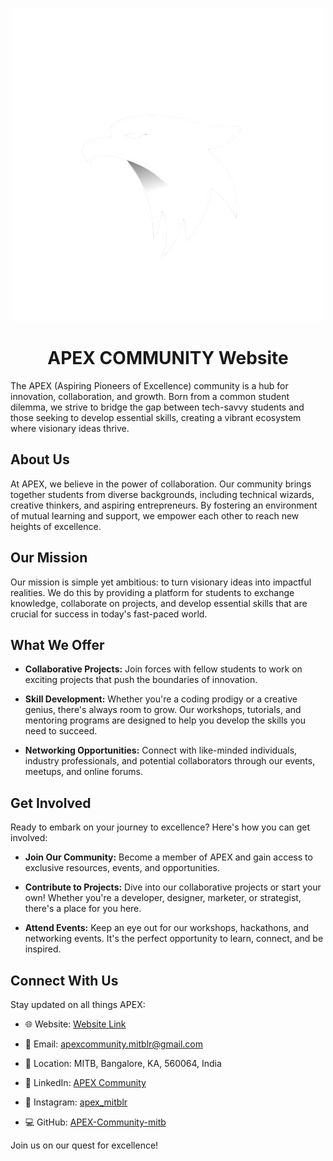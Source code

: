 <!-- PROJECT LOGO -->
<br />
<p align="center">
  <a href="">
    <img src="./profile/logo.png" alt="Logo">
  </a>
  <h1 align="center">APEX COMMUNITY Website</h1>
</p>

The APEX (Aspiring Pioneers of Excellence) community is a hub for innovation, collaboration, and growth. Born from a common student dilemma, we strive to bridge the gap between tech-savvy students and those seeking to develop essential skills, creating a vibrant ecosystem where visionary ideas thrive.

## About Us

At APEX, we believe in the power of collaboration. Our community brings together students from diverse backgrounds, including technical wizards, creative thinkers, and aspiring entrepreneurs. By fostering an environment of mutual learning and support, we empower each other to reach new heights of excellence.

## Our Mission

Our mission is simple yet ambitious: to turn visionary ideas into impactful realities. We do this by providing a platform for students to exchange knowledge, collaborate on projects, and develop essential skills that are crucial for success in today's fast-paced world.

## What We Offer

- **Collaborative Projects:** Join forces with fellow students to work on exciting projects that push the boundaries of innovation.
  
- **Skill Development:** Whether you're a coding prodigy or a creative genius, there's always room to grow. Our workshops, tutorials, and mentoring programs are designed to help you develop the skills you need to succeed.
  
- **Networking Opportunities:** Connect with like-minded individuals, industry professionals, and potential collaborators through our events, meetups, and online forums.

## Get Involved

Ready to embark on your journey to excellence? Here's how you can get involved:

- **Join Our Community:** Become a member of APEX and gain access to exclusive resources, events, and opportunities.
  
- **Contribute to Projects:** Dive into our collaborative projects or start your own! Whether you're a developer, designer, marketer, or strategist, there's a place for you here.
  
- **Attend Events:** Keep an eye out for our workshops, hackathons, and networking events. It's the perfect opportunity to learn, connect, and be inspired.

## Connect With Us

Stay updated on all things APEX:

- 🌐 Website: [Website Link](https://apex-website-gules.vercel.app/)
- 📧 Email: apexcommunity.mitblr@gmail.com
- 📌 Location: MITB, Bangalore, KA, 560064, India

- 🔗 LinkedIn: [APEX Community](https://www.linkedin.com/company/apex-community/)
- 📸 Instagram: [apex_mitblr](https://www.instagram.com/apex_mitblr/)
- 💻 GitHub: [APEX-Community-mitb](https://github.com/APEX-Community-mitb)

Join us on our quest for excellence!



